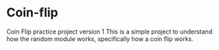 # Coin-flip
Coin Flip practice project version 1
This is a simple project to understand how the random module works, specifically how a coin flip works.
